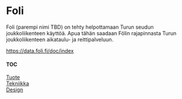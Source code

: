 # Foli

Foli (parempi nimi TBD) on tehty helpottamaan Turun seudun joukkoliikenteen käyttöä.
Apua tähän saadaan Fölin rajapinnasta Turun joukkoliikenteen aikataulu- ja reittipalveluun.

https://data.foli.fi/doc/index

#### TOC
[Tuote](docs/tuote.md)   
[Tekniikka](docs/tekniikka.md)  
[Design](docs/design.md) 
